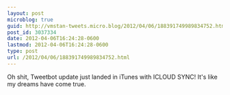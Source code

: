 ```yaml
---
layout: post
microblog: true
guid: http://vmstan-tweets.micro.blog/2012/04/06/188391749989834752.html
post_id: 3037334
date: 2012-04-06T16:24:28-0600
lastmod: 2012-04-06T16:24:28-0600
type: post
url: /2012/04/06/188391749989834752.html
---
```

Oh shit, Tweetbot update just landed in iTunes with ICLOUD SYNC! It's like my dreams have come true.
